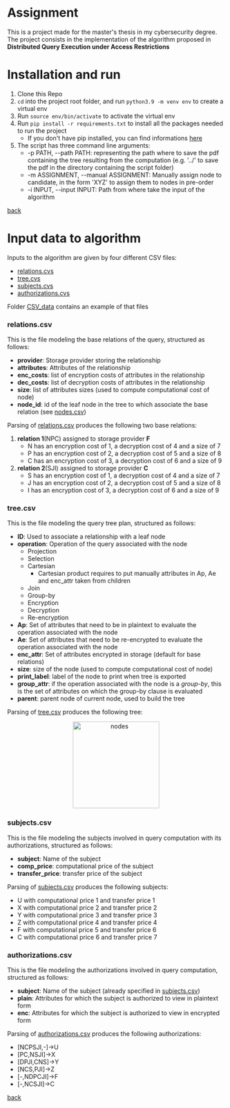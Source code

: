 
# Assignment
This is a project made for the master's thesis in my cybersecurity degree. The project consists in the implementation of the algorithm proposed in **Distributed Query Execution under Access Restrictions**

<a id='install'></a>
# Installation and run
1. Clone this Repo
2. `cd` into the project root folder, and run `python3.9 -m venv env` to create a virtual env
3. Run `source env/bin/activate` to activate the virtual env
4. Run `pip install -r requirements.txt` to install all the packages needed to run the project
    - If you don't have pip installed, you can find informations [here](https://packaging.python.org/en/latest/guides/installing-using-pip-and-virtual-environments/#installing-pip)
5. The script has three command line arguments:
    - -p PATH, --path PATH: representing the path where to save the pdf containing the tree resulting from the computation (e.g. '../' to save the pdf in the directory containing the script folder)
    - -m ASSIGNMENT, --manual ASSIGNMENT: Manually assign node to candidate, in the form 'XYZ' to assign them to nodes in pre-order
    - -i INPUT, --input INPUT: Path from where take the input of the algorithm

[back](#top)

<a id='Input'></a>
# Input data to algorithm
Inputs to the algorithm are given by four different CSV files:
- [relations.cvs](CSV_data/relations.csv)
- [tree.cvs](CSV_data/tree.csv)
- [subjects.cvs](CSV_data/subjects.csv)
- [authorizations.cvs](CSV_data/authorizations.csv)

Folder [CSV_data](CSV_data) contains an example of that files

<a id='relations'></a>
### relations.csv
This is the file modeling the base relations of the query, structured as follows:
- **provider**: Storage provider storing the relationship
- **attributes**: Attributes of the relationship
- **enc_costs**: list of encryption costs of attributes in the relationship
- **dec_costs**: list of decryption costs of attributes in the relationship
- **size**: list of attributes sizes (used to compute computational cost of node)
- **node_id**: id of the leaf node in the tree to which associate the base relation (see [nodes.csv](#nodescsv))

Parsing of [relations.csv](CSV_data/relations.csv) produces the following two base relations:
1. **relation 1**(NPC) assigned to storage provider **F**
    - N has an encryption cost of 1, a decryption cost of 4 and a size of 7
    - P has an encryption cost of 2, a decryption cost of 5 and a size of 8
    - C has an encryption cost of 3, a decryption cost of 6 and a size of 9
1. **relation 2**(SJI) assigned to storage provider **C**
    - S has an encryption cost of 1, a decryption cost of 4 and a size of 7
    - J has an encryption cost of 2, a decryption cost of 5 and a size of 8
    - I has an encryption cost of 3, a decryption cost of 6 and a size of 9

<a id='nodes'></a>
### tree.csv
This is the file modeling the query tree plan, structured as follows:
- **ID**: Used to associate a relationship with a leaf node
- **operation**: Operation of the query associated with the node
  - Projection
  - Selection
  - Cartesian
    - Cartesian product requires to put manually attributes in Ap, Ae and enc_attr taken from children
  - Join
  - Group-by
  - Encryption
  - Decryption
  - Re-encryption
- **Ap**: Set of attributes that need to be in plaintext to evaluate the operation associated with the node
- **Ae**: Set of attributes that need to be re-encrypted to evaluate the operation associated with the node
- **enc_attr**: Set of attributes encrypted in storage (default for base relations)
- **size**: size of the node (used to compute computational cost of node)
- **print_label**: label of the node to print when tree is exported 
- **group_attr**: if the operation associated with the node is a *group-by*, this is the set of attributes on which the group-by clause is evaluated
- **parent**: parent node of current node, used to build the tree

Parsing of [tree.csv](CSV_data/tree.csv) produces the following tree:

<p align="center">
<img src="https://user-images.githubusercontent.com/25297357/191472462-4ed9ed1f-9301-4b5f-8e05-6d27d1f111db.png" alt="nodes" width="200" align="center"/>
</p>

<a id='subjects'></a>
### subjects.csv
This is the file modeling the subjects involved in query computation with its authorizations, structured as follows:
- **subject**: Name of the subject
- **comp_price**: computational price of the subject
- **transfer_price**: transfer price of the subject

Parsing of [subjects.csv](CSV_data/subjects.csv) produces the following subjects:
- U with computational price 1 and transfer price 1
- X with computational price 2 and transfer price 2
- Y with computational price 3 and transfer price 3
- Z with computational price 4 and transfer price 4
- F with computational price 5 and transfer price 6
- C with computational price 6 and transfer price 7

<a id='authorizations'></a>
### authorizations.csv
This is the file modeling the authorizations involved in query computation, structured as follows:
- **subject**: Name of the subject (already specified in [subjects.csv](CSV_data/subjects.csv))
- **plain**: Attributes for which the subject is authorized to view in plaintext form
- **enc**: Attributes for which the subject is authorized to view in encrypted form

Parsing of [authorizations.csv](CSV_data/authorizations.csv) produces the following authorizations:
- [NCPSJI,-]&#8594;U
- [PC,NSJI]&#8594;X
- [DPJI,CNS]&#8594;Y
- [NCS,PJI]&#8594;Z
- [-,NDPCJI]&#8594;F
- [-,NCSJI]&#8594;C

[back](#top)
